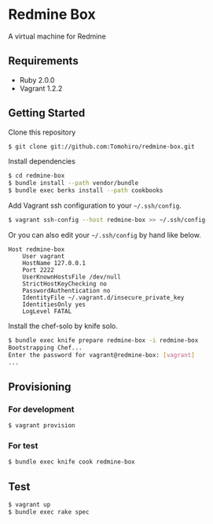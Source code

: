 Redmine Box
================================================================================

A virtual machine for Redmine


Requirements
--------------------------------------------------------------------------------

- Ruby 2.0.0
- Vagrant 1.2.2


Getting Started
--------------------------------------------------------------------------------

Clone this repository

```sh
$ git clone git://github.com:Tomohiro/redmine-box.git
```

Install dependencies

```sh
$ cd redmine-box
$ bundle install --path vendor/bundle
$ bundle exec berks install --path cookbooks
```

Add Vagrant ssh configuration to your `~/.ssh/config`.

```sh
$ vagrant ssh-config --host redmine-box >> ~/.ssh/config
```

Or you can also edit your `~/.ssh/config` by hand like below.

```
Host redmine-box
    User vagrant
    HostName 127.0.0.1
    Port 2222
    UserKnownHostsFile /dev/null
    StrictHostKeyChecking no
    PasswordAuthentication no
    IdentityFile ~/.vagrant.d/insecure_private_key
    IdentitiesOnly yes
    LogLevel FATAL
```

Install the chef-solo by knife solo.

```sh
$ bundle exec knife prepare redmine-box -i redmine-box
Bootstrapping Chef...
Enter the password for vagrant@redmine-box: [vagrant]
...
```


Provisioning
--------------------------------------------------------------------------------

### For development

```sh
$ vagrant provision
```

### For test

```sh
$ bundle exec knife cook redmine-box
```


Test
--------------------------------------------------------------------------------

```sh
$ vagrant up
$ bundle exec rake spec
```
